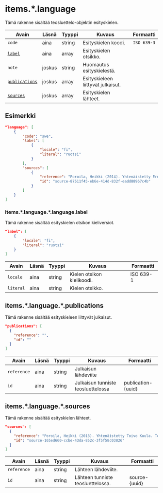 # items.\*.language

Tämä rakenne sisältää teosluettelo-objektin esityskielen.

| Avain | Läsnä | Tyyppi | Kuvaus | Formaatti |
| --- | --- | --- | --- | --- |
| `code` | aina | string | Esityskielen koodi. | `ISO 639-3` |
| [`label`](#itemslanguagelabel) | aina | array | Esityskielen otsikko. |  |
| `note` | joskus | string | Huomautus esityskielestä. | |
| [`publications`](#itemslanguagepublications) | joskus | array | Esityskieleen liittyvät julkaisut. | |
| [`sources`](#itemslanguagesources) | joskus | array | Esityskielen lähteet. | |

## Esimerkki

```JSON
"language": [
    {
        "code": "swe",
        "label": [
            {
                "locale": "fi",
                "literal": "ruotsi"
            }
        ],
        "sources": [
            {
                "reference": "Poroila, Heikki (2014). Yhtenäistetty Ernest Pingoud. Teosten yhtenäistettyjen nimekkeiden ohjeluettelo. Helsinki, Suomen musiikkikirjastoyhdistys. Suomen musiikkikirjastoyhdistyksen julkaisusarja, 169. PDF. ISBN 978-952-5363-68-5. ",
                "id": "source-87511f45-eb6e-414d-832f-eadd88967c4b"
            }
        ]
    }
]
```

### items.\*.language.\*.language.label

Tämä rakenne sisältää esityskielen otsikon kieliversiot.

```JSON
"label": [
    {
        "locale": "fi",
        "literal": "ruotsi"
    }
]
```

| Avain | Läsnä | Tyyppi | Kuvaus | Formaatti |
| --- | --- | --- | --- | --- |
| `locale` | aina | string | Kielen otsikon kielikoodi. | ISO 639-1 |
| `literal` | aina | string | Kielen otsikko. | |

## items.\*.language.\*.publications

Tämä rakenne sisältää esityskieleen liittyvät julkaisut.

```JSON
"publications": [
  {
    "reference": "",
    "id": ""
  }
]
```

| Avain | Läsnä | Tyyppi | Kuvaus | Formaatti |
| --- | --- | --- | --- | --- |
| `reference` | aina | string | Julkaisun lähdeviite | |
| `id` | aina | string | Julkaisun tunniste teosluettelossa | publication-{uuid} |

## items.\*.language.\*.sources

Tämä rakenne sisältää esityskielen lähteet.

```JSON
"sources": [
  {
    "reference": "Poroila, Heikki (2013). Yhtenäistetty Toivo Kuula. Teosten yhtenäistettyjen nimekkeiden ohjeluettelo. Helsinki, Suomen musiikkikirjastoyhdistys. Suomen musiikkikirjastoyhdistyksen julkaisusarja, 154. Toinen laitos, verkkoversio 1.0. ISBN 978-952-5363-53-1.",
    "id": "source-165ed660-ccbe-43da-852c-3f5f58c03826"
  }
]
```

| Avain | Läsnä | Tyyppi | Kuvaus | Formaatti |
| --- | --- | --- | --- | --- |
| `reference` | aina | string | Lähteen lähdeviite. | |
| `id` | aina | string | Lähteen tunniste teosluettelossa. | source-{uuid} |